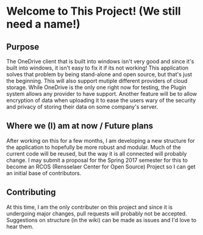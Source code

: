 # Welcome to This Project!  (We still need a name!)
## Purpose
The OneDrive client that is built into windows isn't very good and since it's built into windows, it isn't easy to fix it if its not working!  This application solves that problem by being stand-alone and open source, but that's just the beginning.  This will also support mutiple different providers of cloud storage.  While OneDrive is the only one right now for testing, the Plugin system allows any provider to have support.  Another feature will be to allow encryption of data when uploading it to ease the users wary of the security and privacy of storing their data on some company's server.

## Where we (I) am at now / Future plans
After working on this for a few months, I am developing a new structure for the application to hopefully be more robust and modular.  Much of the current code will be reused, but the way it is all connected will probably change.  I may submit a proposal for the Spring 2017 semester for this to become an RCOS (Rensselaer Center for Open Source) Project so I can get an initial base of contributors.

## Contributing
At this time, I am the only contributer on this project and since it is undergoing major changes, pull requests will probably not be accepted.  Suggestions on structure (in the wiki) can be made as issues and I'd love to hear them.

